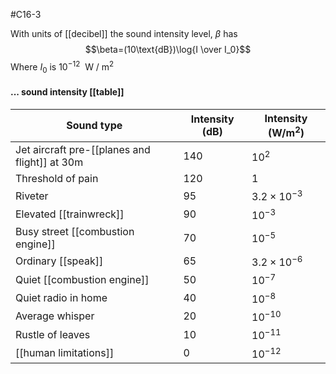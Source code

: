 #C16-3 

With units of [[decibel]] the sound intensity level, $\beta$ has $$\beta=(10\text{dB})\log{I \over I_0}$$
Where $I_0$ is $10^{-12} \ \ \text{W / m}^2$

#### ... sound intensity [[table]]
| Sound type | Intensity $\text{(dB)}$ | Intensity $(\text{W/m}^2)$ |
|-|-|-|
|Jet aircraft pre-[[planes and flight]] at 30m| 140 | $10^2$|
|Threshold of pain| 120 | $1$|
|Riveter| 95 | ${3.2\times 10^{-3}}$|
|Elevated [[trainwreck]]| 90 | $10^{-3}$|
|Busy street [[combustion engine]]| 70 | $10^{-5}$|
|Ordinary [[speak]]| 65 | ${3.2\times 10^{-6}}$|
|Quiet [[combustion engine]]| 50 | $10^{-7}$|
|Quiet radio in home| 40 | $10^{-8}$|
|Average whisper| 20 | $10^{-10}$|
|Rustle of leaves| 10 | $10^{-11}$|
|[[human limitations]]| 0 | $10^{-12}$|
